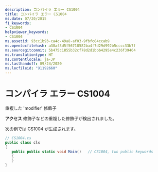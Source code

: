 ```yaml
---
description: コンパイラ エラー CS1004
title: コンパイラ エラー CS1004
ms.date: 07/20/2015
f1_keywords:
- CS1004
helpviewer_keywords:
- CS1004
ms.assetid: 93cc1b93-ca4c-49a8-af03-9fbfc84ccab9
ms.openlocfilehash: a38af3d5f56718582ba4f7d29d992b5cccc33b7f
ms.sourcegitcommit: 5b475c1855b32cf78d2d1bbb4295e4c236f39464
ms.translationtype: HT
ms.contentlocale: ja-JP
ms.lasthandoff: 09/24/2020
ms.locfileid: "91192660"
---
```

# <a name="compiler-error-cs1004"></a>コンパイラ エラー CS1004

重複した 'modifier' 修飾子  
  
 **アクセス** 修飾子などの重複した修飾子が検出されました。  
  
 次の例では CS1004 が生成されます。  
  
```csharp  
// CS1004.cs  
public class clx  
{  
   public public static void Main()   // CS1004, two public keywords  
   {  
   }  
}  
```

